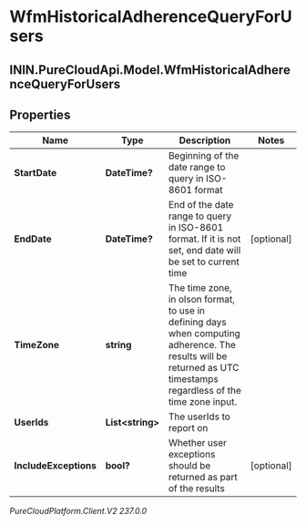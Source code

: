 # WfmHistoricalAdherenceQueryForUsers

## ININ.PureCloudApi.Model.WfmHistoricalAdherenceQueryForUsers

## Properties

|Name | Type | Description | Notes|
|------------ | ------------- | ------------- | -------------|
| **StartDate** | **DateTime?** | Beginning of the date range to query in ISO-8601 format | |
| **EndDate** | **DateTime?** | End of the date range to query in ISO-8601 format. If it is not set, end date will be set to current time | [optional] |
| **TimeZone** | **string** | The time zone, in olson format, to use in defining days when computing adherence. The results will be returned as UTC timestamps regardless of the time zone input. | |
| **UserIds** | **List&lt;string&gt;** | The userIds to report on | |
| **IncludeExceptions** | **bool?** | Whether user exceptions should be returned as part of the results | [optional] |



_PureCloudPlatform.Client.V2 237.0.0_

